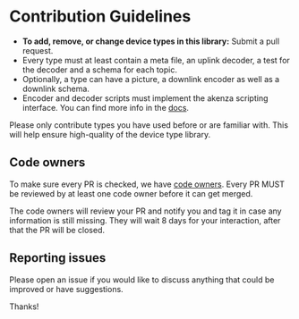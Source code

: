 # Contribution Guidelines

- **To add, remove, or change device types in this library:** Submit a pull request.
- Every type must at least contain a meta file, an uplink decoder, a test for the decoder and a schema for each topic.
- Optionally, a type can have a picture, a downlink encoder as well as a downlink schema.
- Encoder and decoder scripts must implement the akenza scripting interface. You can find more info in the [docs](https://docs.akenza.io/api-reference/advanced-topics/scripting).

Please only contribute types you have used before or are familiar with. This will help ensure high-quality of the device type library.

## Code owners

To make sure every PR is checked, we have [code owners](.github/CODEOWNERS). Every PR MUST be reviewed by at least one code owner before it can get merged.

The code owners will review your PR and notify you and tag it in case any
information is still missing. They will wait 8 days for your interaction, after
that the PR will be closed.

## Reporting issues

Please open an issue if you would like to discuss anything that could be improved or have suggestions.

Thanks!
